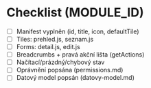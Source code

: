 # Checklist (__MODULE_ID__)
- [ ] Manifest vyplněn (id, title, icon, defaultTile)
- [ ] Tiles: prehled.js, seznam.js
- [ ] Forms: detail.js, edit.js
- [ ] Breadcrumbs + pravá akční lišta (getActions)
- [ ] Načítací/prázdný/chybový stav
- [ ] Oprávnění popsána (permissions.md)
- [ ] Datový model popsán (datovy-model.md)
